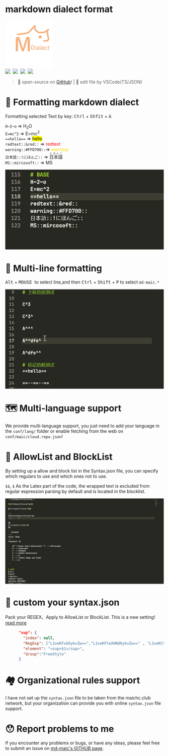 # **markdown dialect format**


<div>
<img src="logo.png" height="150px"/><br>
<a href="https://github.com/zomaii"><img src="https://img.shields.io/badge/@ZoMaii-black?logo=github" height="20px"/></a>&nbsp;
<a href="https://github.com/ZoMaii/md-maic/tree/main"><img src="https://img.shields.io/badge/main-0.0.6-red?logo=git" height="20px"/></a>&nbsp;
<a href="https://marketplace.visualstudio.com/items?itemName=maictext-zomaii.markdown-dialect-format"><img src="https://img.shields.io/badge/vscode-main-颜色?logo=git" height="20px"/></a>&nbsp;
<a href="https://www.typescriptlang.org/"><img src="https://img.shields.io/badge/Typescript-%23007ACC.svg?style=flat&logo=typescript&logoColor=white" height="20px"></a>&nbsp;
</div>

> &#x1F917; open-source on [GitHub](https://github.com/ZoMaii/md-maic)! | &#x1F3AF; edit file by VSCode(TS/JSON)



# 📏 Formatting markdown dialect

Formatting selected Text by key: <kbd>Ctrl</kbd> + <kbd>Shfit</kbd> + <kbd>A</kbd>

`H~2~o` => H<sub>2</sub>O<br>
`E=mc^2` => E=mc<sup>2</sup><br>
`==hello==` => <mark>hello</mark><br>
`redtext::&red::` => <font color='red'>redtext</font><br>
`warning::#FFD700::`=> <font color='#FFD700'>warning</font><br>
`日本語::!にほんご::` => <ruby>日本語<rt>にほんご</rt></ruby><br>
`MS::mircosoft::` => <font title='mircosoft'>MS</font>

<img src="./notes/img/line.gif">



# 📐 Multi-line formatting
<kbd>Alt</kbd> + <kbd> MOUSE </kbd> to select line,and then <kbd>Ctrl</kbd> + <kbd>Shift</kbd> + <kbd>P</kbd> to select `md-maic.*`

<img src="./notes/img/lines.gif">



# 🗺️ Multi-language support

We provide multi-language support, you just need to add your language in the `conf/lang/` folder or enable fetching from the web on `conf/maic/cloud.repo.json`!



# 🧱 AllowList and BlockList
By setting up a allow and block list in the Syntax.json file, you can specify which regulars to use and which ones not to use.

`$$`, `$` As the Latex part of the code, the wrapped text is excluded from regular expression parsing by default and is located in the blocklist.

<img src="./notes/img/blockList.gif">




# 📃 custom your syntax.json
Pack your REGEX、Apply to AllowList or BlockList. This is a new setting! [read more](./notes/How%20to%20use/[01]Create%20Item.md)

```json
      "sup": {
        "index": null,
        "RegExp": ["L1xeKFxkKykvZw==","L1xeKFteXHNdKykvZw==" , "L1xeKC9kKylcXi9n"],
        "element": "<sup>$1</sup>",
        "Group":"FreeStyle"
      }
```



# 🏘️ Organizational rules support

I have not set up the `syntax.json` file to be taken from the maichc.club network, but your organization can provide you with online `syntax.json` file support.



# 😯 Report problems to me
If you encounter any problems or bugs, or have any ideas, please feel free to submit an issue on [md-maic's GITHUB page](https://github.com/ZoMaii/md-maic/issues).